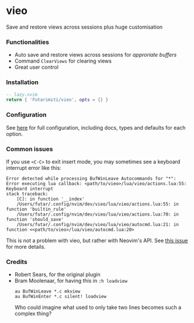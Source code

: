 # vieo

Save and restore views across sessions
plus huge customisation

### Functionalities

- Auto save and restore views across sessions for *approriate buffers*
- Command `ClearViews` for clearing views
- Great user control

### Installation

```lua
-- lazy.nvim
return { 'Futarimiti/vieo', opts = {} }
```

### Configuration

See [here](lua/vieo/config/defaults.lua) for full configuration,
including docs, types and defaults for each option.

### Common issues

If you use `<C-C>` to exit insert mode, you may sometimes see a keyboard interrupt error like this:
```
Error detected while processing BufWinLeave Autocommands for "*":
Error executing lua callback: <path/to/vieo>/lua/vieo/actions.lua:55: Keyboard interrupt
stack traceback:
	[C]: in function '__index'
	/Users/futar/.config/nvim/dev/vieo/lua/vieo/actions.lua:55: in function 'builtin_rule'
	/Users/futar/.config/nvim/dev/vieo/lua/vieo/actions.lua:70: in function 'should_save'
	/Users/futar/.config/nvim/dev/vieo/lua/vieo/autocmd.lua:21: in function <<path/to/vieo>/lua/vieo/autocmd.lua:20>
```

This is not a problem with vieo, but rather with Neovim's API.
See [this issue](https://github.com/neovim/neovim/issues/16416) for more details.

### Credits 

- Robert Sears, for the original plugin
- Bram Moolenaar, for having this in `:h loadview`
    ```vim
    au BufWinLeave *.c mkview
    au BufWinEnter *.c silent! loadview
    ```
    Who could imagine what used to only take two lines
    becomes such a complex thing?
